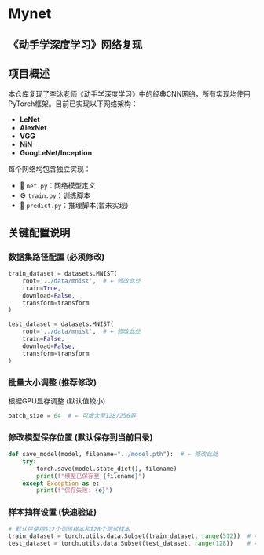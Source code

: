 # Mynet
《动手学深度学习》网络复现
---

## 项目概述
本仓库复现了李沐老师《动手学深度学习》中的经典CNN网络，所有实现均使用PyTorch框架。目前已实现以下网络架构：
- **LeNet**
- **AlexNet**
- **VGG**
- **NiN** 
- **GoogLeNet/Inception**

每个网络均包含独立实现：
- 📁 `net.py`：网络模型定义
- ⚙️ `train.py`：训练脚本
- 🧪 `predict.py`：推理脚本(暂未实现)

## 关键配置说明

### 数据集路径配置 (必须修改)

```python
train_dataset = datasets.MNIST(
    root='../data/mnist',  # ← 修改此处
    train=True,
    download=False,
    transform=transform
)
```

```python
test_dataset = datasets.MNIST(
    root='../data/mnist',  # ← 修改此处
    train=False,
    download=False,
    transform=transform
)
```

### 批量大小调整 (推荐修改)

根据GPU显存调整 (默认值较小)

```python
batch_size = 64  # ← 可增大至128/256等
```

### 修改模型保存位置 (默认保存到当前目录)
```python
def save_model(model, filename="../model.pth"):  # ← 修改此处
    try:
        torch.save(model.state_dict(), filename)
        print(f"模型已保存至 {filename}")
    except Exception as e:
        print(f"保存失败: {e}")
```

### 样本抽样设置 (快速验证)

```python
# 默认只使用512个训练样本和128个测试样本
train_dataset = torch.utils.data.Subset(train_dataset, range(512))  # ← 删除此行使用完整数据集
test_dataset = torch.utils.data.Subset(test_dataset, range(128))    # ← 删除此行使用完整数据集
```

